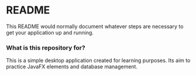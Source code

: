 # README #

This README would normally document whatever steps are necessary to get your application up and running.

### What is this repository for? ###

This is a simple desktop application created for learning purposes.
Its aim to practice JavaFX elements and database management.